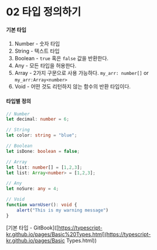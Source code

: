 # 02 타입 정의하기

#### 기본 타입

1. Number - 숫자 타입
2. String - 텍스트 타입
3. Boolean - `true` 혹은 `false` 값을 반환한다.
4. Any - 모든 타입을 허용한다.
5. Array - 2가지 구문으로 사용 가능하다. `my_arr: number[]` or `my_arr:Array<number>`
6. Void - 어떤 것도 리턴하지 않는 함수의 반환 타입이다.



#### 타입별 정의

```typescript
// Number
let decimal: number = 6;

// String
let color: string = "blue";

// Boolean
let isDone: boolean = false;

// Array
let list: number[] = [1,2,3];
let list: Array<number> = [1,2,3];

// Any
let noSure: any = 4;

// Void
function warnUser(): void {
    alert("This is my warning message")
}
```



[기본 타입 - GitBook]([https://typescript-kr.github.io/pages/Basic%20Types.html](https://typescript-kr.github.io/pages/Basic Types.html))